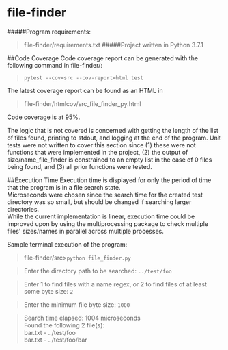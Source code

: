 # file-finder

#####Program requirements:
>file-finder/requirements.txt
#####Project written in Python 3.7.1

##Code Coverage
Code coverage report can be generated with the following command in file-finder/:
>`pytest --cov=src --cov-report=html test`

The latest coverage report can be found as an HTML in 
>file-finder/htmlcov/src_file_finder_py.html

Code coverage is at 95%. 

The logic that is not covered is concerned with getting the length of the list of files found, printing to stdout, and logging at the end of the program. Unit tests were not written to cover this section since (1) these were not functions that were implemented in the project, (2) the output of size/name_file_finder is constrained to an empty list in the case of 0 files being found, and (3) all prior functions were tested.

##Execution Time
Execution time is displayed for only the period of time that the program is in a file search state.   
Microseconds were chosen since the search time for the created test directory was so small, but should be changed if searching larger directories.  
While the current implementation is linear, execution time could be improved upon by using the multiprocessing package to check multiple files' sizes/names in parallel across multiple processes.

Sample terminal execution of the program:
>file-finder/src>`python file_finder.py`  

>Enter the directory path to be searched: `../test/foo`

>Enter 1 to find files with a name regex, or 2 to find files of at least some byte size: `2`

>Enter the minimum file byte size: `1000`

>Search time elapsed: 1004 microseconds  
>Found the following 2 file(s):  
>bar.txt - ../test/foo  
>bar.txt - ../test/foo/bar  

